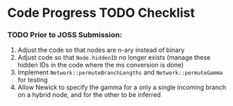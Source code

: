 # Code Progress TODO Checklist

### TODO Prior to JOSS Submission:

1. Adjust the code so that nodes are n-ary instead of binary
2. Adjust code so that `Node.hiddenID` no longer exists (manage these hidden IDs in the code where the ms conversion is done)
3. Implement `Network::permuteBranchLengths` and `Network::permuteGamma` for testing
4. Allow Newick to specify the gamma for a only a single incoming branch on a hybrid node, and for the other to be inferred